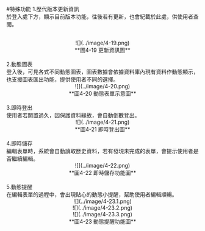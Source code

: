 #特殊功能
1.歷代版本更新資訊
<br>
於登入處下方，顯示目前版本功能，往後若有更新，也會紀載於此處，供使用者查閱。

<br>
<center>
![](../image/4-19.png)
<br>
**圖4-19  更新資訊圖**
</center>
<br>
2.動態圖表
<br>
登入後，可見各式不同動態圖表，圖表數據會依據資料庫內現有資料作動態顯示，也支援圖表匯出功能，提供使用者不同的選擇。

<br>
<center>
![](../image/4-20.png)
<br>
**圖4-20  動態表單示意圖**
</center>
<br>
3.即時登出
<br>
使用者若閒置過久，因保護資料緣故，會自動倒數登出。

<br>
<center>
![](../image/4-21.png)
<br>
**圖4-21  即時登出圖**
</center>
<br>
4.即時儲存
<br>
編輯表單時，系統會自動讀取歷史資料，若有發現未完成的表單，會提示使用者是否繼續編輯。

<br>
<center>
![](../image/4-22.png)
<br>
**圖4-22  即時儲存功能圖**
</center>
<br>
5.動態提醒
<br>
在編輯表單的過程中，會出現貼心的動態小提醒，幫助使用者編輯順暢。

<br>
<center>
![](../image/4-23.1.png)
<br>
![](../image/4-23.2.png)
<br>
![](../image/4-23.3.png)
<br>
**圖4-23  動態提醒功能圖**

